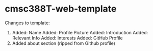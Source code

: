 # cmsc388T-web-template

Changes to template:
1. Added: Name
Added: Profile Picture
Added: Introduction
Added: Relevant Info
Added: Interests
Added: GitHub Profile
2. Added about section (ripped from Github profile)


